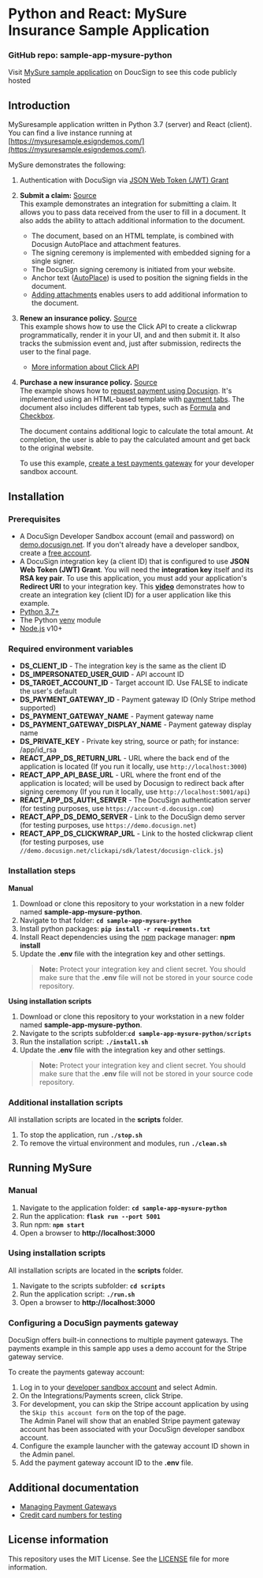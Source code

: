 # Python and React: MySure Insurance Sample Application

### GitHub repo: sample-app-mysure-python
Visit [MySure sample application](https://mysuresample.esigndemos.com/) on DoucSign to see this code publicly hosted

## Introduction
MySuresample application written in Python 3.7 (server) and React (client). You can find a live instance running at [https://mysuresample.esigndemos.com/](https://mysuresample.esigndemos.com/).

MySure demonstrates the following:

1. Authentication with DocuSign via [JSON Web Token (JWT) Grant](https://developers.docusign.com/esign-rest-api/guides/authentication/oauth2-jsonwebtoken)
2. **Submit a claim:** [Source](./app/api/requests.py)   
   This example demonstrates an integration for submitting a claim. It allows you to pass data received from the user to fill in a document. It also adds the ability to attach additional information to the document.  
   * The document, based on an HTML template, is combined with Docusign AutoPlace and attachment features.  
   * The signing ceremony is implemented with embedded signing for a single signer. 
   * The DocuSign signing ceremony is initiated from your website.  
   * Anchor text ([AutoPlace](https://support.docusign.com/en/guides/AutoPlace-New-DocuSign-Experience)) is used to position the signing fields in the document.  
   * [Adding attachments](https://support.docusign.com/en/guides/signer-guide-signing-adding-attachments-new) enables users to add additional information to the document.
3. **Renew an insurance policy.** [Source](./app/api/clickwrap.py)  
   This example shows how to use the Click API to create a clickwrap programmatically, render it in your UI, and and then submit it. It also tracks the submission event and, just after submission, redirects the user to the final page.  
   * [More information about Click API](https://developers.docusign.com/click-api) 
4. **Purchase a new insurance policy.** [Source](./app/api/requests.py)  
   The example shows how to [request payment using Docusign](https://www.docusign.com/products/payments). It's implemented using an HTML-based template with [payment tabs](https://developers.docusign.com/esign-rest-api/guides/concepts/tabs/payment). The document also includes different tab types, such as [Formula](https://developers.docusign.com/esign-rest-api/guides/concepts/tabs) and
   [Checkbox](https://developers.docusign.com/esign-rest-api/reference/Envelopes/EnvelopeRecipientTabs/).   

   The document contains additional logic to calculate the total amount. At completion, the user is able to pay the calculated amount and get back to the original website.  

   To use this example, [create a test payments gateway](#user-content-configuring-a-docusign-payments-gateway) for your developer sandbox account.

## Installation

### Prerequisites

* A DocuSign Developer Sandbox account (email and password) on [demo.docusign.net](https://demo.docusign.net). If you don't already have a developer sandbox, create a [free account](https://go.docusign.com/sandbox/productshot/?elqCampaignId=16535).
* A DocuSign integration key (a client ID) that is configured to use **JSON Web Token (JWT) Grant**.
   You will need the **integration key** itself and its **RSA key pair**. To use this application, you must add your application's **Redirect URI** to your integration key. This [**video**](https://www.youtube.com/watch?v=GgDqa7-L0yo) demonstrates how to create an integration key (client ID) for a user application like this example. 
* [Python 3.7+](https://www.python.org/downloads/)
* The Python [venv](https://docs.python.org/3/library/venv.html#module-venv) module
* [Node.js](https://nodejs.org/) v10+

### Required environment variables

* **DS_CLIENT_ID** - The integration key is the same as the client ID
* **DS_IMPERSONATED_USER_GUID** - API account ID
* **DS_TARGET_ACCOUNT_ID** - Target account ID. Use FALSE to indicate the user's default
* **DS_PAYMENT_GATEWAY_ID** - Payment gateway ID (Only Stripe method supported)
* **DS_PAYMENT_GATEWAY_NAME** - Payment gateway name
* **DS_PAYMENT_GATEWAY_DISPLAY_NAME** - Payment gateway display name
* **DS_PRIVATE_KEY** - Private key string, source or path; for instance: /app/id_rsa
* **REACT_APP_DS_RETURN_URL** - URL where the back end of the application is located (If you run it locally, use `http://localhost:3000`)
* **REACT_APP_API_BASE_URL** - URL where the front end of the application is located; will be used by Docusign to redirect back after signing ceremony (If you run it locally, use `http://localhost:5001/api`)
* **REACT_APP_DS_AUTH_SERVER** - The DocuSign authentication server (for testing purposes, use `https://account-d.docusign.com`)
* **REACT_APP_DS_DEMO_SERVER** - Link to the DocuSign demo server (for testing purposes, use `https://demo.docusign.net`)
* **REACT_APP_DS_CLICKWRAP_URL** - Link to the hosted clickwrap client (for testing purposes, use `//demo.docusign.net/clickapi/sdk/latest/docusign-click.js`)

### Installation steps

**Manual**

1. Download or clone this repository to your workstation in a new folder named **sample-app-mysure-python**.
2. Navigate to that folder: **`cd sample-app-mysure-python`**
3. Install python packages: **`pip install -r requirements.txt`**
4. Install React dependencies using the [npm](https://www.npmjs.com/) package manager:  **npm install**
5. Update the **.env** file with the integration key and other settings.  
    > **Note:** Protect your integration key and client secret. You should make sure that the **.env** file will not be stored in your source code repository.

**Using installation scripts**

1. Download or clone this repository to your workstation in a new folder named **sample-app-mysure-python**.
2. Navigate to the scripts subfolder:**`cd sample-app-mysure-python/scripts`**
3. Run the installation script: **`./install.sh`**
4. Update the **.env** file with the integration key and other settings.  
    > **Note:** Protect your integration key and client secret. You should make sure that the **.env** file will not be stored in your source code repository.

### Additional installation scripts
All installation scripts are located in the **scripts** folder.
1. To stop the application, run **`./stop.sh`**
1. To remove the virtual environment and modules, run **`./clean.sh`**
   
## Running MySure

### Manual

1. Navigate to the application folder: **`cd sample-app-mysure-python`**
2. Run the application: **`flask run --port 5001`**
3. Run npm: **`npm start`**
4. Open a browser to **http://localhost:3000**

### Using installation scripts

All installation scripts are located in the **scripts** folder.
1. Navigate to the scripts subfolder: **`cd scripts`**
2. Run the application script: **`./run.sh`**
3. Open a browser to **http://localhost:3000**

### Configuring a DocuSign payments gateway
DocuSign offers built-in connections to multiple payment gateways. The payments example in this sample app uses a demo account for the Stripe gateway service.

To create the payments gateway account:

1. Log in to your [developer sandbox account](https://appdemo.docusign.com/) and select Admin.
2. On the Integrations/Payments screen, click Stripe.
3. For development, you can skip the Stripe account application by using the `Skip this account form` on the top of the page.  
  The Admin Panel will show that an enabled Stripe payment gateway account has been associated with your DocuSign developer sandbox account.
5. Configure the example launcher with the gateway account ID shown in the Admin panel.
6. Add the payment gateway account ID to the **.env** file.

## Additional documentation
* [Managing Payment Gateways](https://support.docusign.com/en/guides/managing-payment-gateways)
* [Credit card numbers for testing](https://stripe.com/docs/testing)

## License information
This repository uses the MIT License. See the [LICENSE](./LICENSE) file for more information.
